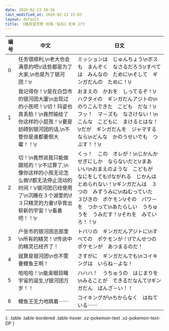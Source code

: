 ```yaml
---
date: 2020-02-23 20:56
last_modified_at: 2020-02-23 22:03
layout: default
title: 《精灵宝可梦 珍珠／钻石》文本 273
---
```

| 编号 | 中文 | 日文 |
| ---- | ---- | ---- |
| 0 | 任务很顺利,\n老大也会满意的吧\r这些都是为了大家,\n也是为了银河团！\r | ミッションは　じゅんちょう\nボスも　まんぞく　なさるだろう\rすべては　みんなの　ために\nそして　ギンガだんの　ために！\r |
| 1 | 我记得你！\r是在白岱市的银河团大厦\n出现过的小孩吧！\r切！玛姿也真丢脸！\n竟然输给了你这样的小屁孩！\r要是妨碍到银河团的话,\n不管你是谁都要倒大霉！！\r | おまえの　かおを　しってるぞ！\rハクタイの　ギンガだんアジトの\nのりこんできた　こども　だな！\rフッ！　マ－ズも　なさけない！\nこんな　こどもに　まけるとはな！\rだが　ギンガだんを　ジャマするなら\nどんな　かのうせいでも　つぶす！！\r |
| 2 | 切！\n竟然说我只能做跟班的！\r不过算了,\n像你这样的小孩无论怎么做\f都无法停止流动的时间！\r银河团已经使用了\n沉睡在３个湖里的\f３只精灵的力量\f孕育出崭新的宇宙！\r看着吧！！\r | くっ！　この　オレが！\nじかんかせぎにしか　ならないだと\rまあ　いい\nおまえのような　こどもが　なにをしても\fながれる　じかんは　とめられない！\rギンガだんは　３つの　みずうみに\nねむっていた　３びきの　ポケモン\rその　パワ－を　つかって\nあたらしい　うちゅうを　うみだす！\rそれを　みていろ！！\r |
| 3 | 户张市的银河团总部里\n所有的精灵！\f传说中的精灵已经齐了！ | トバリの　ギンガだんアジトに\nすべての　ポケモンが！\fでんせつの　ポケモンが　あつまるのだ！ |
| 4 | 就算是银河团\n也不需要鲤鱼王啊！ | さすがに　ギンガだんでも\nコイキングは　いらね－よな！ |
| 5 | 哈哈哈！\n能亲眼目睹宇宙的诞生,\f银河团万岁！！ | ハハハ！　うちゅうの　はじまりを\nみることが　できるだなんて\fギンガだん　ばんざ－い！！ |
| 6 | 鲤鱼王无力地跳着⋯⋯ | コイキングが\nちからなく　はねている⋯⋯ |
{: .table .table-bordered .table-hover .xz-pokemon-text .xz-pokemon-text-DP }